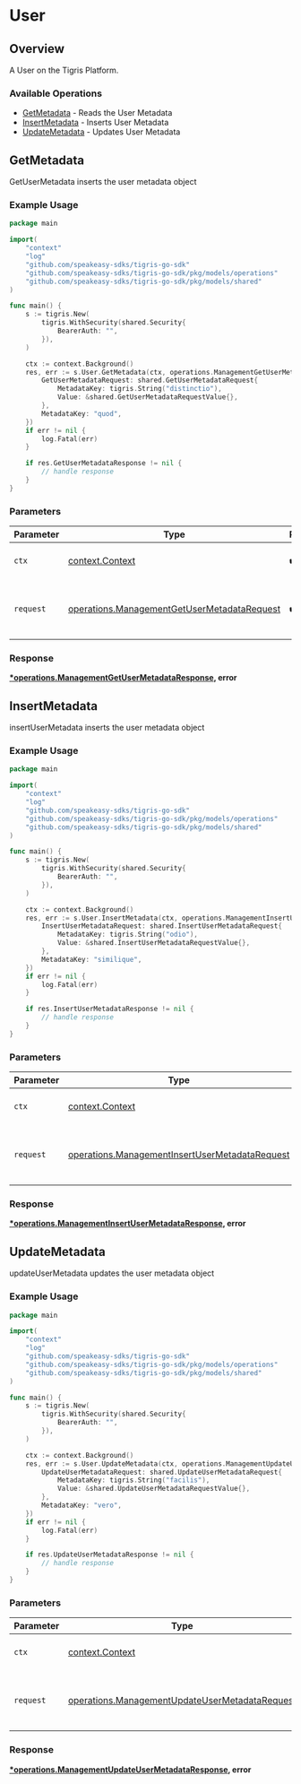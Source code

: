 # User

## Overview

A User on the Tigris Platform.

### Available Operations

* [GetMetadata](#getmetadata) - Reads the User Metadata
* [InsertMetadata](#insertmetadata) - Inserts User Metadata
* [UpdateMetadata](#updatemetadata) - Updates User Metadata

## GetMetadata

GetUserMetadata inserts the user metadata object

### Example Usage

```go
package main

import(
	"context"
	"log"
	"github.com/speakeasy-sdks/tigris-go-sdk"
	"github.com/speakeasy-sdks/tigris-go-sdk/pkg/models/operations"
	"github.com/speakeasy-sdks/tigris-go-sdk/pkg/models/shared"
)

func main() {
    s := tigris.New(
        tigris.WithSecurity(shared.Security{
            BearerAuth: "",
        }),
    )

    ctx := context.Background()
    res, err := s.User.GetMetadata(ctx, operations.ManagementGetUserMetadataRequest{
        GetUserMetadataRequest: shared.GetUserMetadataRequest{
            MetadataKey: tigris.String("distinctio"),
            Value: &shared.GetUserMetadataRequestValue{},
        },
        MetadataKey: "quod",
    })
    if err != nil {
        log.Fatal(err)
    }

    if res.GetUserMetadataResponse != nil {
        // handle response
    }
}
```

### Parameters

| Parameter                                                                                                  | Type                                                                                                       | Required                                                                                                   | Description                                                                                                |
| ---------------------------------------------------------------------------------------------------------- | ---------------------------------------------------------------------------------------------------------- | ---------------------------------------------------------------------------------------------------------- | ---------------------------------------------------------------------------------------------------------- |
| `ctx`                                                                                                      | [context.Context](https://pkg.go.dev/context#Context)                                                      | :heavy_check_mark:                                                                                         | The context to use for the request.                                                                        |
| `request`                                                                                                  | [operations.ManagementGetUserMetadataRequest](../../models/operations/managementgetusermetadatarequest.md) | :heavy_check_mark:                                                                                         | The request object to use for the request.                                                                 |


### Response

**[*operations.ManagementGetUserMetadataResponse](../../models/operations/managementgetusermetadataresponse.md), error**


## InsertMetadata

insertUserMetadata inserts the user metadata object

### Example Usage

```go
package main

import(
	"context"
	"log"
	"github.com/speakeasy-sdks/tigris-go-sdk"
	"github.com/speakeasy-sdks/tigris-go-sdk/pkg/models/operations"
	"github.com/speakeasy-sdks/tigris-go-sdk/pkg/models/shared"
)

func main() {
    s := tigris.New(
        tigris.WithSecurity(shared.Security{
            BearerAuth: "",
        }),
    )

    ctx := context.Background()
    res, err := s.User.InsertMetadata(ctx, operations.ManagementInsertUserMetadataRequest{
        InsertUserMetadataRequest: shared.InsertUserMetadataRequest{
            MetadataKey: tigris.String("odio"),
            Value: &shared.InsertUserMetadataRequestValue{},
        },
        MetadataKey: "similique",
    })
    if err != nil {
        log.Fatal(err)
    }

    if res.InsertUserMetadataResponse != nil {
        // handle response
    }
}
```

### Parameters

| Parameter                                                                                                        | Type                                                                                                             | Required                                                                                                         | Description                                                                                                      |
| ---------------------------------------------------------------------------------------------------------------- | ---------------------------------------------------------------------------------------------------------------- | ---------------------------------------------------------------------------------------------------------------- | ---------------------------------------------------------------------------------------------------------------- |
| `ctx`                                                                                                            | [context.Context](https://pkg.go.dev/context#Context)                                                            | :heavy_check_mark:                                                                                               | The context to use for the request.                                                                              |
| `request`                                                                                                        | [operations.ManagementInsertUserMetadataRequest](../../models/operations/managementinsertusermetadatarequest.md) | :heavy_check_mark:                                                                                               | The request object to use for the request.                                                                       |


### Response

**[*operations.ManagementInsertUserMetadataResponse](../../models/operations/managementinsertusermetadataresponse.md), error**


## UpdateMetadata

updateUserMetadata updates the user metadata object

### Example Usage

```go
package main

import(
	"context"
	"log"
	"github.com/speakeasy-sdks/tigris-go-sdk"
	"github.com/speakeasy-sdks/tigris-go-sdk/pkg/models/operations"
	"github.com/speakeasy-sdks/tigris-go-sdk/pkg/models/shared"
)

func main() {
    s := tigris.New(
        tigris.WithSecurity(shared.Security{
            BearerAuth: "",
        }),
    )

    ctx := context.Background()
    res, err := s.User.UpdateMetadata(ctx, operations.ManagementUpdateUserMetadataRequest{
        UpdateUserMetadataRequest: shared.UpdateUserMetadataRequest{
            MetadataKey: tigris.String("facilis"),
            Value: &shared.UpdateUserMetadataRequestValue{},
        },
        MetadataKey: "vero",
    })
    if err != nil {
        log.Fatal(err)
    }

    if res.UpdateUserMetadataResponse != nil {
        // handle response
    }
}
```

### Parameters

| Parameter                                                                                                        | Type                                                                                                             | Required                                                                                                         | Description                                                                                                      |
| ---------------------------------------------------------------------------------------------------------------- | ---------------------------------------------------------------------------------------------------------------- | ---------------------------------------------------------------------------------------------------------------- | ---------------------------------------------------------------------------------------------------------------- |
| `ctx`                                                                                                            | [context.Context](https://pkg.go.dev/context#Context)                                                            | :heavy_check_mark:                                                                                               | The context to use for the request.                                                                              |
| `request`                                                                                                        | [operations.ManagementUpdateUserMetadataRequest](../../models/operations/managementupdateusermetadatarequest.md) | :heavy_check_mark:                                                                                               | The request object to use for the request.                                                                       |


### Response

**[*operations.ManagementUpdateUserMetadataResponse](../../models/operations/managementupdateusermetadataresponse.md), error**

